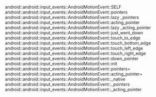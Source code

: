 android::android::input_events::AndroidMotionEvent::SELF
android::android::input_events::AndroidMotionEvent::pointers
android::android::input_events::AndroidMotionEvent::lazy _pointers
android::android::input_events::AndroidMotionEvent::acting_pointer
android::android::input_events::AndroidMotionEvent::lazy _acting_pointer
android::android::input_events::AndroidMotionEvent::just_went_down
android::android::input_events::AndroidMotionEvent::touch_to_edge
android::android::input_events::AndroidMotionEvent::touch_bottom_edge
android::android::input_events::AndroidMotionEvent::touch_left_edge
android::android::input_events::AndroidMotionEvent::touch_right_edge
android::android::input_events::AndroidMotionEvent::down_pointer
android::android::input_events::AndroidMotionEvent::init
android::android::input_events::AndroidMotionEvent::pointers=
android::android::input_events::AndroidMotionEvent::acting_pointer=
android::android::input_events::AndroidMotionEvent::_native
android::android::input_events::AndroidMotionEvent::_pointers
android::android::input_events::AndroidMotionEvent::_acting_pointer